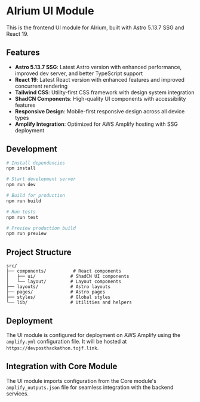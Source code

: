 # AIrium UI Module

This is the frontend UI module for AIrium, built with Astro 5.13.7 SSG and React 19.

## Features

- **Astro 5.13.7 SSG**: Latest Astro version with enhanced performance, improved dev server, and better TypeScript support
- **React 19**: Latest React version with enhanced features and improved concurrent rendering
- **Tailwind CSS**: Utility-first CSS framework with design system integration
- **ShadCN Components**: High-quality UI components with accessibility features
- **Responsive Design**: Mobile-first responsive design across all device types
- **Amplify Integration**: Optimized for AWS Amplify hosting with SSG deployment

## Development

```bash
# Install dependencies
npm install

# Start development server
npm run dev

# Build for production
npm run build

# Run tests
npm run test

# Preview production build
npm run preview
```

## Project Structure

```
src/
├── components/          # React components
│   ├── ui/             # ShadCN UI components
│   └── layout/         # Layout components
├── layouts/            # Astro layouts
├── pages/              # Astro pages
├── styles/             # Global styles
└── lib/                # Utilities and helpers
```

## Deployment

The UI module is configured for deployment on AWS Amplify using the `amplify.yml` configuration file. It will be hosted at `https://devposthackathon.tojf.link`.

## Integration with Core Module

The UI module imports configuration from the Core module's `amplify_outputs.json` file for seamless integration with the backend services.